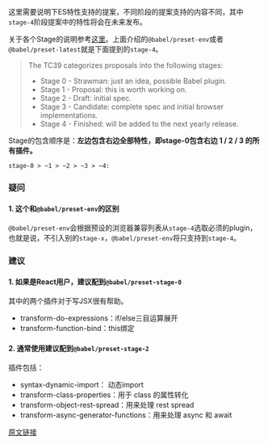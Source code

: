 这里需要说明下ES特性支持的提案，不同阶段的提案支持的内容不同，其中`stage-4`阶段提案中的特性将会在未来发布。

关于各个Stage的说明参考[这里](https://link.jianshu.com?t=http://babeljs.io/docs/plugins#stage-x-experimental-presets)。上面介绍的`@babel/preset-env`或者`@babel/preset-latest`就是下面提到的`stage-4`。

> The TC39 categorizes proposals into the following stages:
>
> - Stage 0 - Strawman: just an idea, possible Babel plugin.
> - Stage 1 - Proposal: this is worth working on.
> - Stage 2 - Draft: initial spec.
> - Stage 3 - Candidate: complete spec and initial browser implementations.
> - Stage 4 - Finished: will be added to the next yearly release.

Stage的包含顺序是：**左边包含右边全部特性，即stage-0包含右边 1 / 2 / 3 的所有插件。**



```undefined
stage-0 > ~1 > ~2 > ~3 > ~4: 
```

### 疑问

#### 1. 这个和`@babel/preset-env`的区别

`@babel/preset-env`会根据预设的浏览器兼容列表从`stage-4`选取必须的plugin，也就是说，不引入别的`stage-x`，`@babel/preset-env`将只支持到`stage-4`。

### 建议

#### 1. 如果是React用户，建议配到`@babel/preset-stage-0`

其中的两个插件对于写JSX很有帮助。

- transform-do-expressions：if/else三目运算展开
- transform-function-bind：this绑定

#### 2. 通常使用建议配到`@babel/preset-stage-2`

插件包括：

- syntax-dynamic-import： 动态import
- transform-class-properties：用于 class 的属性转化
- transform-object-rest-spread：用来处理 rest spread
- transform-async-generator-functions：用来处理 async 和 await

[原文链接](https://www.jianshu.com/p/0dc3bddb6da8)

